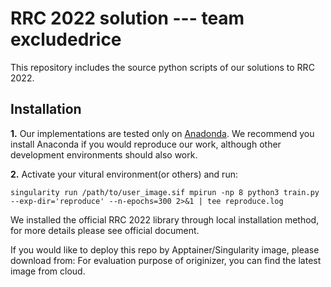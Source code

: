 RRC 2022 solution --- team excludedrice
========================
This repository includes the source python scripts of our solutions to RRC 2022.


Installation
----------------
**1.** Our implementations are tested only on [Anadonda](https://www.anaconda.com/products/distribution). We recommend you install Anaconda if you would reproduce our work, although other development environments should also work.

**2.** Activate your vitural environment(or others) and run:

    singularity run /path/to/user_image.sif mpirun -np 8 python3 train.py --exp-dir='reproduce' --n-epochs=300 2>&1 | tee reproduce.log
        
We installed the official RRC 2022 library through local installation method, for more details please see official document. 


If you would like to deploy this repo by Apptainer/Singularity image, please download from:
For evaluation purpose of originizer, you can find the latest image from cloud.
